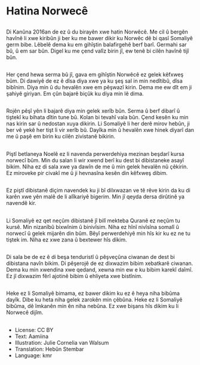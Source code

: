 # Hatina Norwecê

##

Di Kanûna 2016an de ez û du birayên xwe hatin Norwêcê. Me cil û bergên havînê li xwe kiribûn ji ber ku me bawer dikir ku Norwêc dê bi qasî Somaliyê germ bibe. Lêbelê dema ku em gihîştin balafirgehê berf barî. Germahi sar bû, û em sar bûn. Digel ku me çend valîz birin jî, ew tenê bi cilên havînê tijî bûn.

##
Her çend hewa serma bû jî, gava em gihîştin Norwêcê ez gelek kêfxweş bûm. Di dawiyê de ez ê dîsa diya xwe ya ku şeş sal in min nedîtibû, dîsa bibînim. Diya min û du hevalên xwe em pêşwazî kirin. Dema me ew dît em ji şahiyê giriyan. Em çûn bajarê biçûk ku diya min lê dima.

##
Rojên pêşî yên li bajarê diya min gelek xerîb bûn. Serma û berf dibarî û tiştekî ku bihata dîtin tune bû. Kolan bi tevahî vala bûn. Çend kesên ku min nas kirin sar û nedostan xuya dikirin. Li Somaliyê li her derê mirov hebûn, ji ber vê yekê her tişt li vir xerîb bû. Dayîka min û hevalên xwe hinek diyarî dan me û paşê em birin ku cilên zivistanê bikirin.

##
Piştî betlaneya Noelê ez li navenda perwerdehiya mezinan beşdarî kursa norwecî bûm. Min du salan li wir xwend berî ku dest bi dibistaneke asayî bikim. Niha ez di sala xwe ya dawîn de me û min gelek hevalên nû çêkirin. Ez miroveke pir civakî me û ji hevnasîna kesên din kêfxweş dibim.

##
Ez piştî dibistanê diçim navendek ku ji bî dilxwazan ve tê rêve kirin da ku di karên xwe yên malê de li alîkariyê bigerim. Min jî qeyda dersa dirûtinê ya navendê kir.

##
Li Somaliyê ez qet neçûm dibistanê jî bilî mekteba Quranê ez neçûm tu kursê. Min nizanîbû bixwînim û binivîsim. Niha ez hînî nivîsîna somalî û norwecî û gelek mijarên din bûm. Bêyî perwerdehiyê min hîs kir ku ez ne tu tiştek im. Niha ez xwe zana û bextewer hîs dikim.

##
Di sala be de ez ê di beşa tenduristî û pêşveçûna ciwanan de dest bi dibistana navîn bikim. Di pêşerojê de ez dixwazim bibim xebatkarê ciwanan. Dema ku min xwendina xwe qedand, xewna min ew e ku bibim karekî daîmî. Ez jî dixwazim fêrî ajotinê bibim û ehliyeta xwe bistînim.

##
Heke ez li Somaliyê bimama, ez bawer dikim ku ez ê heya niha bibûma dayîk. Dibe ku heta niha gelek zarokên min çêbûna. Heke ez li Somaliyê bibûma, dê îmkanên min ên niha nebûna. Ez xwe bişans hîs dikim ku li Norwecê dijîm.

##
* License: CC BY
* Text: Aamiina
* Illustration: Julie Cornelia van Walsum
* Translation: Hebûn Stembar
* Language: kmr
